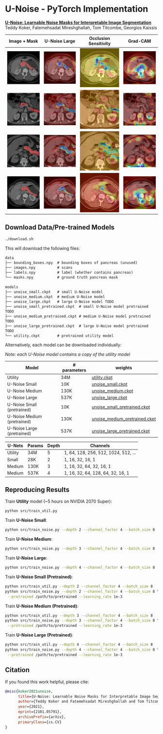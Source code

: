 # U-Noise - PyTorch Implementation

[**U-Noise: Learnable Noise Masks for Interpretable Image
Segmentation**](https://arxiv.org/abs/2101.05791)<br>
Teddy Koker, Fatemehsadat Mireshghallah, Tom Titcombe, Georgios Kaissis

Image + Mask | U-Noise Large | Occlusion Sensitivity | Grad-CAM
---          | ---           | ---                   | ---
![](visualizations/original_0.png) | ![](visualizations/unoise_large_0.png) | ![](visualizations/occlusion_0.png) | ![](visualizations/grad_cam_0.png)
![](visualizations/original_1.png) | ![](visualizations/unoise_large_1.png) | ![](visualizations/occlusion_1.png) | ![](visualizations/grad_cam_1.png)
![](visualizations/original_2.png) | ![](visualizations/unoise_large_2.png) | ![](visualizations/occlusion_2.png) | ![](visualizations/grad_cam_2.png)
![](visualizations/original_3.png) | ![](visualizations/unoise_large_3.png) | ![](visualizations/occlusion_3.png) | ![](visualizations/grad_cam_3.png)

## Download Data/Pre-trained Models

```bash
./download.sh
```

This will download the following files:
```
data
├── bounding_boxes.npy  # bounding boxes of pancreas (unused)
├── images.npy          # scans
├── labels.npy          # label (whether contains pancreas)
└── masks.npy           # ground truth pancreas mask

models
├── unoise_small.ckpt   # small U-Noise model
├── unoise_medium.ckpt  # medium U-Noise model
├── unoise_large.ckpt   # large U-Noise model TODO
├── unoise_small_pretrained.ckpt  # small U-Noise model pretrained TODO 
├── unoise_medium_pretrained.ckpt # medium U-Noise model pretrained TODO
├── unoise_large_pretrained.ckpt  # large U-Noise model pretrained TODO
└── utility.ckpt        # pretrained utility model
```

Alternatively, each model can be downloaded individually:

*Note: each U-Noise model contains a copy of the utility model*

Model          | # parameters | weights
---            | ---          | ---
Utility        | 34M          | [utility.ckpt](https://drive.google.com/file/d/1uXsgpJSOiKfIe1haqoRchx-AMRF9ormK/view?usp=sharing)
U-Noise Small  | 10K          | [unoise_small.ckpt](https://drive.google.com/file/d/1FEy61tSQzYF10e0N8xNENs0a0Rv0UMPv/view?usp=sharing)
U-Noise Medium | 130K         | [unoise_medium.ckpt](https://drive.google.com/file/d/11_rTHLkB56QIlPXTlRb7ln9WURbbAUDD/view?usp=sharing)
U-Noise Large  | 537K         | [unoise_large.ckpt](https://drive.google.com/file/d/1evV2daEgnfbyctwCkQ5PHXhZT8LNsidr/view?usp=sharing)
U-Noise Small  (pretrained)| 10K  | [unoise_small_pretrained.ckpt](https://drive.google.com/file/d/1kzR1I_lgynPtqEQqwaHiVdmQKghSi2bv/view?usp=sharing)
U-Noise Medium (pretrained)| 130K | [unoise_medium_pretrained.ckpt](https://drive.google.com/file/d/1xdJH9jcRZoVa6i_mdKCfbjyPQQrMbLac/view?usp=sharing)
U-Noise Large (pretrained) | 537K | [unoise_large_pretrained.ckpt](https://drive.google.com/file/d/1834JqlUcxeS3ifAnTjiCGHvP3GYST7Bl/view?usp=sharing)

U-Nets       | Params | Depth | Channels
---          | ---    | ---   | ---
Utility      | 34M    | 5     | 1, 64, 128, 256, 512, 1024, 512, ...
Small        | 28K    | 2     | 1, 16, 32, 16, 1
Medium       | 130K   | 3     | 1, 16, 32, 64, 32, 16, 1
Medium       | 537K   | 4     | 1, 16, 32, 64, 128, 64, 32, 16, 1

## Reproducing Results

Train **Utility** model (~5 hours on NVIDIA 2070 Super):
```bash
python src/train_util.py
```

Train **U-Noise Small**:
```bash
python src/train_noise.py --depth 2 --channel_factor 4 --batch_size 8
```           

Train **U-Noise Medium**:
```bash
python src/train_noise.py --depth 3 --channel_factor 4 --batch_size 8
```            

Train **U-Noise Large**:
```bash
python src/train_noise.py --depth 4 --channel_factor 4 --batch_size 8
```            

Train **U-Noise Small (Pretrained)**:
```bash
python src/train_util.py --depth 2 --channel_factor 4 --batch_size 8
python src/train_noise.py --depth 2 --channel_factor 4 --batch_size 8 \
 --pretrained /path/to/pretrained --learning_rate 1e-3
```            

Train **U-Noise Medium (Pretrained)**:
```bash
python src/train_util.py --depth 3 --channel_factor 4 --batch_size 8
python src/train_noise.py --depth 3 --channel_factor 4 --batch_size 8 \
 --pretrained /path/to/pretrained --learning_rate 1e-3
```            

Train **U-Noise Large (Pretrained)**:
```bash
python src/train_util.py --depth 4 --channel_factor 4 --batch_size 8
python src/train_noise.py --depth 4 --channel_factor 4 --batch_size 8 \
 --pretrained /path/to/pretrained --learning_rate 1e-3
```            

## Citation

If you found this work helpful, please cite:

```bibtex
@misc{koker2021unoise,
      title={U-Noise: Learnable Noise Masks for Interpretable Image Segmentation}, 
      author={Teddy Koker and Fatemehsadat Mireshghallah and Tom Titcombe and Georgios Kaissis},
      year={2021},
      eprint={2101.05791},
      archivePrefix={arXiv},
      primaryClass={cs.CV}
}
```           

